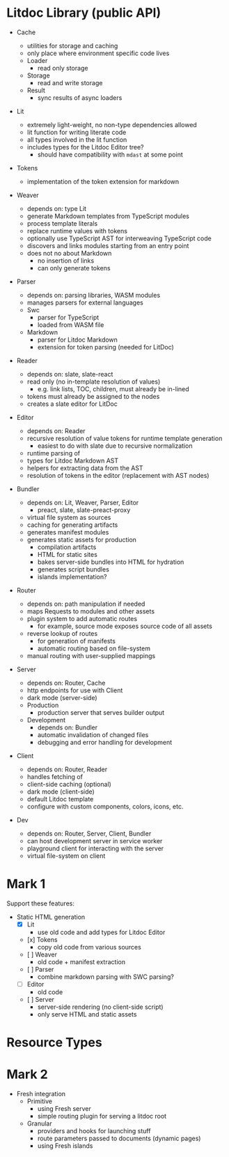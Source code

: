 # Litdoc Library (public API)

- Cache
  - utilities for storage and caching
  - only place where environment specific code lives
  - Loader
    - read only storage
  - Storage
    - read and write storage
  - Result
    - sync results of async loaders

- Lit
  - extremely light-weight, no non-type dependencies allowed
  - lit function for writing literate code
  - all types involved in the lit function
  - includes types for the Litdoc Editor tree?
    - should have compatibility with `mdast` at some point

- Tokens
  - implementation of the token extension for markdown

- Weaver
  - depends on: type Lit
  - generate Markdown templates from TypeScript modules
  - process template literals
  - replace runtime values with tokens
  - optionally use TypeScript AST for interweaving TypeScript code
  - discovers and links modules starting from an entry point
  - does not no about Markdown
    - no insertion of links
    - can only generate tokens

- Parser
  - depends on: parsing libraries, WASM modules
  - manages parsers for external languages
  - Swc
    - parser for TypeScript
    - loaded from WASM file
  - Markdown
    - parser for Litdoc Markdown
    - extension for token parsing (needed for LitDoc)

- Reader
  - depends on: slate, slate-react
  - read only (no in-template resolution of values)
    - e.g. link lists, TOC, children, must already be in-lined
  - tokens must already be assigned to the nodes
  - creates a slate editor for LitDoc

- Editor
  - depends on: Reader
  - recursive resolution of value tokens for runtime template generation
    - easiest to do with slate due to recursive normalization
  - runtime parsing of
  - types for Litdoc Markdown AST
  - helpers for extracting data from the AST
  - resolution of tokens in the editor (replacement with AST nodes)

- Bundler
  - depends on: Lit, Weaver, Parser, Editor
    - preact, slate, slate-preact-proxy
  - virtual file system as sources
  - caching for generating artifacts
  - generates manifest modules
  - generates static assets for production
    - compilation artifacts
    - HTML for static sites
    - bakes server-side bundles into HTML for hydration
    - generates script bundles
    - islands implementation?

- Router
  - depends on: path manipulation if needed
  - maps Requests to modules and other assets
  - plugin system to add automatic routes
    - for example, source mode exposes source code of all assets
  - reverse lookup of routes
    - for generation of manifests
    - automatic routing based on file-system
  - manual routing with user-supplied mappings

- Server
  - depends on: Router, Cache
  - http endpoints for use with Client
  - dark mode (server-side)
  - Production
    - production server that serves builder output
  - Development
    - depends on: Bundler
    - automatic invalidation of changed files
    - debugging and error handling for development

- Client
  - depends on: Router, Reader
  - handles fetching of
  - client-side caching (optional)
  - dark mode (client-side)
  - default Litdoc template
  - configure with custom components, colors, icons, etc.

- Dev
  - depends on: Router, Server, Client, Bundler
  - can host development server in service worker
  - playground client for interacting with the server
  - virtual file-system on client

# Mark 1

Support these features:

- Static HTML generation
  - [x] Lit
    - use old code and add types for Litdoc Editor
  - [x] Tokens
    - copy old code from various sources
  - [ ] Weaver
    - old code + manifest extraction
  - [ ] Parser
    - combine markdown parsing with SWC parsing?
  - [ ] Editor
    - old code
  - [ ] Server
    - server-side rendering (no client-side script)
    - only serve HTML and static assets

# Resource Types


# Mark 2

- Fresh integration
  - Primitive
    - using Fresh server
    - simple routing plugin for serving a litdoc root
  - Granular
    - providers and hooks for launching stuff
    - route parameters passed to documents (dynamic pages)
    - using Fresh islands
